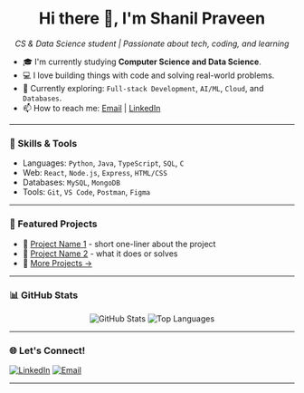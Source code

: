 <h1 align="center">Hi there 👋, I'm Shanil Praveen</h1>
<p align="center">
  <em>CS & Data Science student | Passionate about tech, coding, and learning</em>
</p>


- 🎓 I'm currently studying **Computer Science and Data Science**.
- 💻 I love building things with code and solving real-world problems.
- 🌱 Currently exploring: `Full-stack Development`, `AI/ML`, `Cloud`, and `Databases`.
- 📫 How to reach me: [Email](shanilpraveen2000@gmail.com) | [LinkedIn](https://www.linkedin.com/in/shanil-praveen?lipi=urn%3Ali%3Apage%3Ad_flagship3_profile_view_base_contact_details%3BARBgsNTITlezAlx6jWdWwg%3D%3D)

---

### 💼 Skills & Tools

<!-- Add or remove skills as you grow -->
- Languages: `Python`, `Java`, `TypeScript`, `SQL`, `C`
- Web: `React`, `Node.js`, `Express`, `HTML/CSS`
- Databases: `MySQL`, `MongoDB`
- Tools: `Git`, `VS Code`, `Postman`, `Figma`

---

### 📂 Featured Projects

<!-- Add links to your top repositories or pin them on GitHub -->
- 🔗 [Project Name 1](https://github.com/yourusername/project1) - short one-liner about the project
- 🔗 [Project Name 2](https://github.com/yourusername/project2) - what it does or solves
- 🔗 [More Projects →](https://github.com/yourusername?tab=repositories)

---

### 📊 GitHub Stats

<p align="center">
  <img src="https://github-readme-stats.vercel.app/api?username=yourusername&show_icons=true&theme=tokyonight" alt="GitHub Stats" />
  <img src="https://github-readme-stats.vercel.app/api/top-langs/?username=yourusername&layout=compact&theme=tokyonight" alt="Top Languages" />
</p>

---

### 🌐 Let's Connect!

<p>
  <a href="https://linkedin.com/in/your-profile"><img alt="LinkedIn" src="https://img.shields.io/badge/LinkedIn-blue?logo=linkedin&logoColor=white" /></a>
  <a href="mailto:your.email@example.com"><img alt="Email" src="https://img.shields.io/badge/Email-red?logo=gmail&logoColor=white" /></a>
  <!-- Add more badges for other platforms like Twitter, Dev.to, etc. -->
</p>

---

<!-- You can add sections like Blogs, Certificates, Achievements, etc. later -->


<!--
**ShanilPraveen/ShanilPraveen** is a ✨ _special_ ✨ repository because its `README.md` (this file) appears on your GitHub profile.

Here are some ideas to get you started:

- 🔭 I’m currently working on ...
- 🌱 I’m currently learning ...
- 👯 I’m looking to collaborate on ...
- 🤔 I’m looking for help with ...
- 💬 Ask me about ...
- 📫 How to reach me: ...
- 😄 Pronouns: ...
- ⚡ Fun fact: ...
-->
